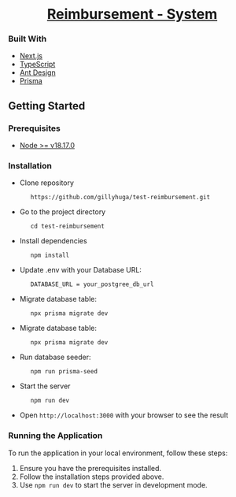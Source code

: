 <br />
<p align="center">
  <h1 align="center">
  <a href="https://gillyhuga.com/">
    Reimbursement - System
  </a>
  </h1>

### Built With
- [Next.js](https://nextjs.org/)
- [TypeScript](https://www.typescriptlang.org/)
- [Ant Design](https://ant.design/)
- [Prisma](https://www.prisma.io/)
  
## Getting Started

### Prerequisites
- [Node >= v18.17.0](https://nodejs.org/en/)

### Installation
- Clone repository
  ```
     https://github.com/gillyhuga/test-reimbursement.git
  ```
- Go to the project directory
  ```
     cd test-reimbursement
  ```
- Install dependencies

  ```
     npm install
  ```
- Update .env with your Database URL:
  ```
     DATABASE_URL = your_postgree_db_url
  ```
- Migrate database table:
  ```
     npx prisma migrate dev
  ```
- Migrate database table:
  ```
     npx prisma migrate dev
  ```
- Run database seeder:
  ```
     npm run prisma-seed
  ```
- Start the server
  ```
     npm run dev
  ```
- Open `http://localhost:3000` with your browser to see the result

### Running the Application
To run the application in your local environment, follow these steps:

1. Ensure you have the prerequisites installed.
2. Follow the installation steps provided above.
3. Use `npm run dev` to start the server in development mode.

